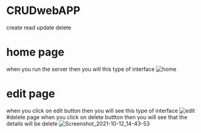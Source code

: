 # CRUDwebAPP
create read update delete
# home page
when you run the server then you will this type of interface
![home](https://user-images.githubusercontent.com/78656754/137077280-52682efe-d917-4322-bd97-5a3c84b291b1.png)
# edit page
when you click on edit button then you will see this type of interface
![edit](https://user-images.githubusercontent.com/78656754/137077501-83fd1954-b305-4d70-a5f9-f50d627dea32.png)
#delete page
when you click on delete buttton then you will see that the details will be delete
![Screenshot_2021-10-12_14-43-53](https://user-images.githubusercontent.com/78656754/137077721-3d272b90-8410-47af-90f9-6116fa6ffbed.png)
